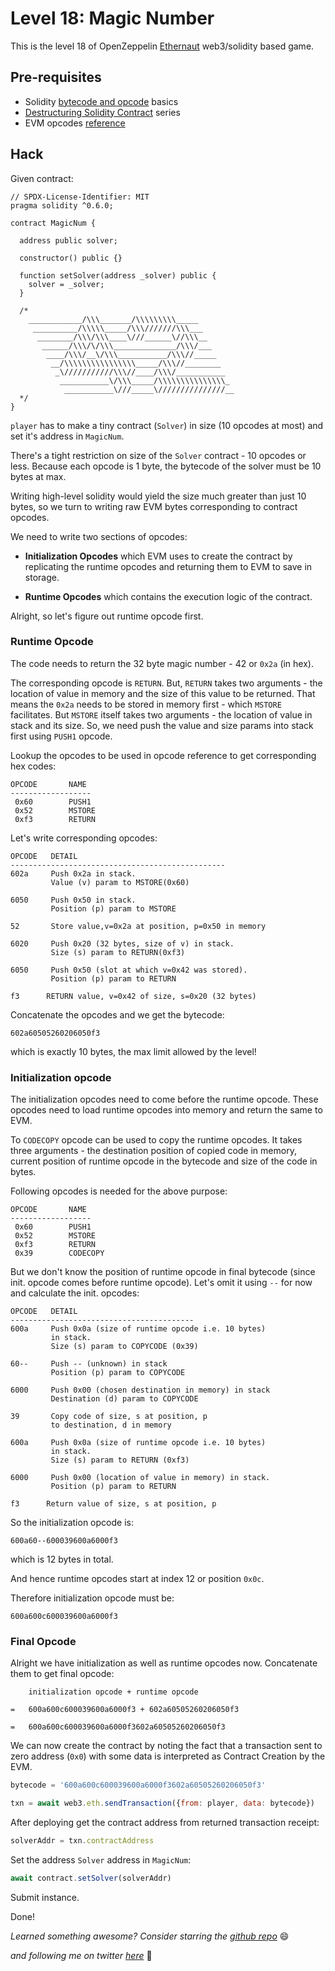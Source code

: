 # Level 18: Magic Number

This is the level 18 of OpenZeppelin [Ethernaut](https://ethernaut.openzeppelin.com/) web3/solidity based game.

## Pre-requisites
- Solidity [bytecode and opcode](https://medium.com/@blockchain101/solidity-bytecode-and-opcode-basics-672e9b1a88c2) basics
- [Destructuring Solidity Contract](https://blog.openzeppelin.com/deconstructing-a-solidity-contract-part-i-introduction-832efd2d7737/) series
- EVM opcodes [reference](https://ethereum.org/en/developers/docs/evm/opcodes)

## Hack

Given contract:
```
// SPDX-License-Identifier: MIT
pragma solidity ^0.6.0;

contract MagicNum {

  address public solver;

  constructor() public {}

  function setSolver(address _solver) public {
    solver = _solver;
  }

  /*
    ____________/\\\_______/\\\\\\\\\_____        
     __________/\\\\\_____/\\\///////\\\___       
      ________/\\\/\\\____\///______\//\\\__      
       ______/\\\/\/\\\______________/\\\/___     
        ____/\\\/__\/\\\___________/\\\//_____    
         __/\\\\\\\\\\\\\\\\_____/\\\//________   
          _\///////////\\\//____/\\\/___________  
           ___________\/\\\_____/\\\\\\\\\\\\\\\_ 
            ___________\///_____\///////////////__
  */
}
```

`player` has to make a tiny contract (`Solver`) in size (10 opcodes at most) and set it's address in `MagicNum`.

There's a tight restriction on size of the `Solver`
contract - 10 opcodes or less. Because each opcode is 1 byte, the bytecode of the solver must be 10 bytes at max.

Writing high-level solidity would yield the size much greater than just 10 bytes, so we turn to writing raw EVM bytes corresponding to contract opcodes.

We need to write two sections of opcodes:
- **Initialization Opcodes** which EVM uses to create the contract by replicating the runtime opcodes and returning them to EVM to save in storage.

- **Runtime Opcodes** which contains the execution logic of the contract.

Alright, so let's figure out runtime opcode first.

### Runtime Opcode

The code needs to return the 32 byte magic number - 42 or `0x2a` (in hex).

The corresponding opcode is `RETURN`. But, `RETURN` takes two arguments - the location of value in memory and the size of this value to be returned. That means the `0x2a` needs to be stored in memory first - which `MSTORE` facilitates. But `MSTORE` itself takes two arguments - the location of value in stack and its size. So, we need push the value and size params into stack first using `PUSH1` opcode.

Lookup the opcodes to be used in opcode reference to get corresponding hex codes:
```
OPCODE       NAME
------------------
 0x60        PUSH1
 0x52        MSTORE
 0xf3        RETURN
```

Let's write corresponding opcodes:
```
OPCODE   DETAIL
------------------------------------------------
602a     Push 0x2a in stack. 
         Value (v) param to MSTORE(0x60)

6050     Push 0x50 in stack. 
         Position (p) param to MSTORE

52       Store value,v=0x2a at position, p=0x50 in memory

6020     Push 0x20 (32 bytes, size of v) in stack. 
         Size (s) param to RETURN(0xf3)

6050     Push 0x50 (slot at which v=0x42 was stored). 
         Position (p) param to RETURN

f3      RETURN value, v=0x42 of size, s=0x20 (32 bytes)
```

Concatenate the opcodes and we get the bytecode:
```
602a60505260206050f3
```
which is exactly 10 bytes, the max limit allowed by the level!

### Initialization opcode

The initialization opcodes need to come before the runtime opcode. These opcodes need to load runtime opcodes into memory and return the same to EVM.

To `CODECOPY` opcode can be used to copy the runtime opcodes. It takes three arguments - the destination position of copied code in memory, current position of runtime opcode in the bytecode and size of the code in bytes.

Following opcodes is needed for the above purpose:
```
OPCODE       NAME
------------------
 0x60        PUSH1
 0x52        MSTORE
 0xf3        RETURN
 0x39        CODECOPY
```

But we don't know the position of runtime opcode in final bytecode (since init. opcode comes before runtime opcode). Let's omit it using `--` for now and calculate the init. opcodes:
```
OPCODE   DETAIL
-----------------------------------------
600a     Push 0x0a (size of runtime opcode i.e. 10 bytes)
         in stack.
         Size (s) param to COPYCODE (0x39)

60--     Push -- (unknown) in stack 
         Position (p) param to COPYCODE

6000     Push 0x00 (chosen destination in memory) in stack
         Destination (d) param to COPYCODE

39       Copy code of size, s at position, p
         to destination, d in memory

600a     Push 0x0a (size of runtime opcode i.e. 10 bytes)
         in stack.
         Size (s) param to RETURN (0xf3)

6000     Push 0x00 (location of value in memory) in stack.
         Position (p) param to RETURN

f3      Return value of size, s at position, p
```
So the initialization opcode is:
```
600a60--600039600a6000f3
```
which is 12 bytes in total.

And hence runtime opcodes start at index 12 or position `0x0c`.

Therefore initialization opcode must be:
```
600a600c600039600a6000f3
```

### Final Opcode

Alright we have initialization as well as runtime opcodes now. Concatenate them to get final opcode:
```
    initialization opcode + runtime opcode

=   600a600c600039600a6000f3 + 602a60505260206050f3

=   600a600c600039600a6000f3602a60505260206050f3
```

We can now create the contract by noting the fact that a transaction sent to zero address (`0x0`) with some data is interpreted as Contract Creation by the EVM.

```javascript
bytecode = '600a600c600039600a6000f3602a60505260206050f3'

txn = await web3.eth.sendTransaction({from: player, data: bytecode})
```

After deploying get the contract address from returned transaction receipt:
```javascript
solverAddr = txn.contractAddress
```

Set the address `Solver` address in `MagicNum`:
```javascript
await contract.setSolver(solverAddr)
```

Submit instance.

Done!


_Learned something awesome? Consider starring the [github repo](https://github.com/theNvN/ethernaut-openzeppelin-hacks)_ 😄

_and following me on twitter [here](https://twitter.com/heyNvN)_ 🙏
